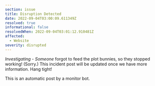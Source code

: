 ```yaml
---
section: issue
title: Disruption Detected
date: 2022-09-04T03:00:09.611349Z
resolved: true
informational: false
resolvedWhen: 2022-09-04T03:01:12.910481Z
affected:
  - Website
severity: disrupted
---
```

*Investigating* - _Someone_ forgot to feed the plot bunnies, so they stopped working! (Sorry.) This incident post will be updated once we have more information. Hang tight!

This is an automatic post by a monitor bot.
        